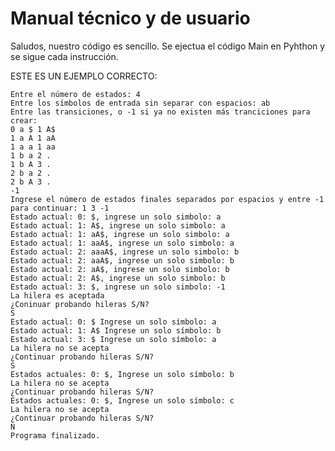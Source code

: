 # Manual técnico y de usuario
Saludos, nuestro código es sencillo. Se ejectua el código Main en Pyhthon y se sigue cada instrucción.

ESTE ES UN EJEMPLO CORRECTO:

	Entre el número de estados: 4
	Entre los símbolos de entrada sin separar con espacios: ab
	Entre las transiciones, o -1 si ya no existen más tranciciones para crear:
	0 a $ 1 A$
	1 a A 1 aA
	1 a a 1 aa
	1 b a 2 .
	1 b A 3 .
	2 b a 2 .
	2 b A 3 .
	-1
	Ingrese el número de estados finales separados por espacios y entre -1 para continuar: 1 3 -1
	Estado actual: 0: $, ingrese un solo simbolo: a
	Estado actual: 1: A$, ingrese un solo simbolo: a
	Estado actual: 1: aA$, ingrese un solo simbolo: a
	Estado actual: 1: aaA$, ingrese un solo simbolo: a
	Estado actual: 2: aaaA$, ingrese un solo simbolo: b
	Estado actual: 2: aaA$, ingrese un solo simbolo: b
	Estado actual: 2: aA$, ingrese un solo simbolo: b
	Estado actual: 2: A$, ingrese un solo simbolo: b
	Estado actual: 3: $, ingrese un solo simbolo: -1
	La hilera es aceptada
	¿Coninuar probando hileras S/N?
	S
	Estado actual: 0: $ Ingrese un solo símbolo: a
	Estado actual: 1: A$ Ingrese un solo símbolo: b
	Estado actual: 3: $ Ingrese un solo símbolo: a
	La hilera no se acepta
	¿Continuar probando hileras S/N?
	S
	Estados actuales: 0: $, Ingrese un solo símbolo: b
	La hilera no se acepta
	¿Continuar probando hileras S/N?
	Estados actuales: 0: $, Ingrese un solo símbolo: c
	La hilera no se acepta
	¿Continuar probando hileras S/N?
	N
	Programa finalizado.
